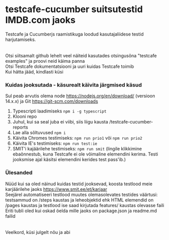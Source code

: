 # testcafe-cucumber suitsutestid IMDB.com jaoks

Testcafe ja Cucumberjs raamistikuga loodud kasutajaliidese testid harjutamiseks.\
\
\
Otsi siitsamalt github lehelt veel näiteid kasutades otsingusõna "testcafe examples" ja proovi neid käima panna \
Otsi Testcafe dokumentatsiooni ja uuri kuidas Testcafe toimib\
Kui hätta jääd, kindlasti küsi 

### Kuidas jooksutada - käsurealt käivita järgmised käsud
Sul peab arvutis olema node https://nodejs.org/en/download/ (versioon 14.x.x) ja Git https://git-scm.com/downloads
1. Typescripti laadimiseks  `npm i -g typescript`
1. Klooni repo
3. Juhul, kui sa seal juba ei viibi, siis liigu kausta /testcafe-cucumber-reports
4. Lae alla sõltuvused `npm i`
5. Käivita Chromes testimiseks: `npm run prio1` või `npm run prio2` 
6. Käivita IE's testimiseks: `npm run test:ie`
7. SMIT'i kajäärilehe testimiseks: `npm run smit` 
   (lingile klikkimine ebaõnnestub, kuna Testcafe ei ole võimaline elemendini kerima. Testi jooksmise ajal käsitsi elemendini kerides test pass'ib.)

### Ülesanded


Nüüd kui sa oled näinud kuidas testid jooksevad, koosta testlood meie karjäärilehe jaoks https://www.smit.ee/et/karjaar \
Seejärel automatiseeri testlood muutes olemasolevates testides väärtusi: testsammud on /steps kaustas ja leheobjektid ehk HTML elemendid on /pages kaustas ja testlood ise saad kirjutada features/ kaustas olevasse faili \
Eriti tubli oled kui oskad öelda mille jaoks on package.json ja readme.md failid \
\
\
Veelkord, küsi julgelt nõu ja abi
